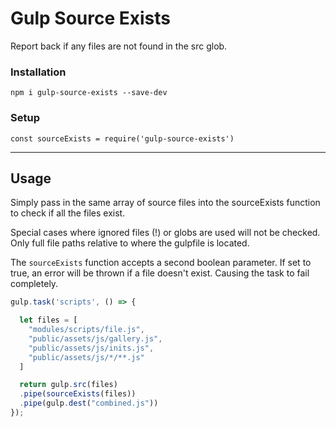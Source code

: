 # Gulp Source Exists

Report back if any files are not found in the src glob.

### Installation
```
npm i gulp-source-exists --save-dev
```
### Setup
```
const sourceExists = require('gulp-source-exists')
```
------

## Usage

Simply pass in the same array of source files into the sourceExists function to check if all the files exist.

Special cases where ignored files (!) or globs are used will not be checked. Only full file paths relative to where the gulpfile is located.  

The `sourceExists` function accepts a second boolean parameter. If set to true, an error will be thrown if a file doesn't exist. Causing the task to fail completely.

```js
gulp.task('scripts', () => {

  let files = [
    "modules/scripts/file.js",
    "public/assets/js/gallery.js",
    "public/assets/js/inits.js",
    "public/assets/js/*/**.js"
  ]

  return gulp.src(files)
  .pipe(sourceExists(files))
  .pipe(gulp.dest("combined.js"))
});
```
